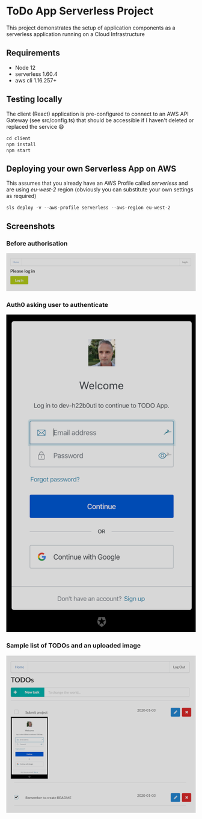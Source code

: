# ToDo App Serverless Project

This project demonstrates the setup of application components as 
a serverless application running on a Cloud Infrastructure

## Requirements
* Node 12
* serverless 1.60.4
* aws cli 1.16.257+


## Testing locally 
The client (React) application is pre-configured to connect to an AWS API Gateway (see src/config.ts)
that should be accessible if I haven't deleted or replaced the service 😄
```
cd client
npm install
npm start
```


## Deploying your own Serverless App on AWS
This assumes that you already have an AWS Profile called *serverless* and are using *eu-west-2* region
(obviously you can substitute your own settings as required)
```
sls deploy -v --aws-profile serverless --aws-region eu-west-2
```


## Screenshots

### Before authorisation
<img src="screenshots/please-login.png">

### Auth0 asking user to authenticate
<img src="screenshots/auth0-challenge.png">

### Sample list of TODOs and an uploaded image
<img src="screenshots/example-todo-list.png">
